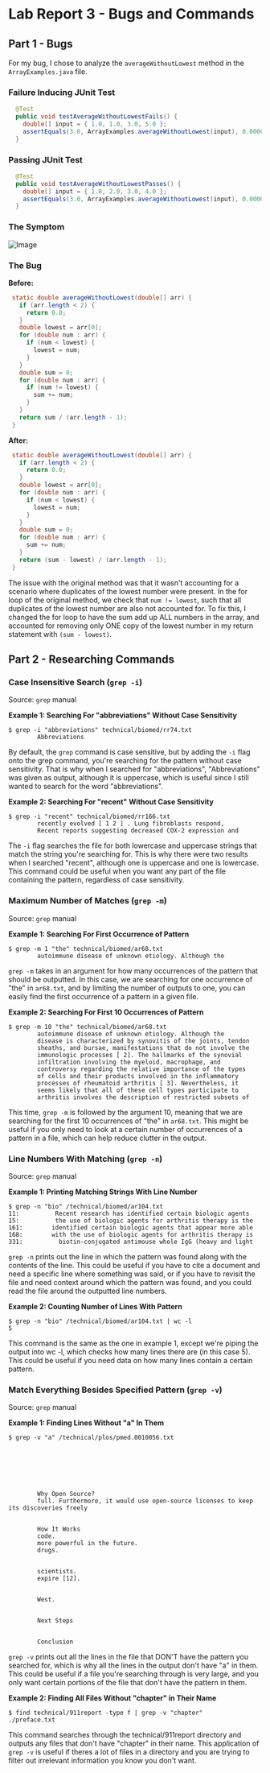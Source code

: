 # Lab Report 3 - Bugs and Commands

## Part 1 - Bugs

For my bug, I chose to analyze the `averageWithoutLowest` method in the `ArrayExamples.java` file.

### Failure Inducing JUnit Test

```java
  @Test
  public void testAverageWithoutLowestFails() {
    double[] input = { 1.0, 1.0, 3.0, 5.0 };
    assertEquals(3.0, ArrayExamples.averageWithoutLowest(input), 0.00001);
  }
```
### Passing JUnit Test

```java
  @Test
  public void testAverageWithoutLowestPasses() {
    double[] input = { 1.0, 2.0, 3.0, 4.0 };
    assertEquals(3.0, ArrayExamples.averageWithoutLowest(input), 0.00001);
  }
```

### The Symptom

![Image](/lab3_images/lab3_1.png)

### The Bug

**Before:**

```java
 static double averageWithoutLowest(double[] arr) {
   if (arr.length < 2) {
     return 0.0;
   }
   double lowest = arr[0];
   for (double num : arr) {
     if (num < lowest) {
       lowest = num;
     }
   }
   double sum = 0;
   for (double num : arr) {
     if (num != lowest) {
       sum += num;
     }
   }
   return sum / (arr.length - 1);
 }
```

**After:**

```java
 static double averageWithoutLowest(double[] arr) {
   if (arr.length < 2) {
     return 0.0;
   }
   double lowest = arr[0];
   for (double num : arr) {
     if (num < lowest) {
       lowest = num;
     }
   }
   double sum = 0;
   for (double num : arr) {
     sum += num;
   }
   return (sum - lowest) / (arr.length - 1);
 }
```

The issue with the original method was that it wasn't accounting for a scenario where duplicates of the lowest number were present. In the for loop of the original method, we check that `num != lowest`, such that all duplicates of the lowest number are also not accounted for. To fix this, I changed the for loop to have the sum add up ALL numbers in the array, and accounted for removing only ONE copy of the lowest number in my return statement with `(sum - lowest)`.

## Part 2 - Researching Commands

### Case Insensitive Search (`grep -i`)

Source: `grep` manual

**Example 1: Searching For "abbreviations" Without Case Sensitivity**

```
$ grep -i "abbreviations" technical/biomed/rr74.txt
        Abbreviations
```

By default, the `grep` command is case sensitive, but by adding the `-i` flag onto the grep command, you're searching for the pattern without case sensitivity. That is why when I searched for "abbreviations", "Abbreviations" was given as output, although it is uppercase, which is useful since I still wanted to search for the word "abbreviations".

**Example 2: Searching For "recent" Without Case Sensitivity**

```
$ grep -i "recent" technical/biomed/rr166.txt 
        recently evolved [ 1 2 ] . Lung fibroblasts respond, 
        Recent reports suggesting decreased COX-2 expression and
```

The `-i` flag searches the file for both lowercase and uppercase strings that match the string you're searching for. This is why there were two results when I searched "recent", although one is uppercase and one is lowercase. This command could be useful when you want any part of the file containing the pattern, regardless of case sensitivity.

### Maximum Number of Matches (`grep -m`)

Source: `grep` manual

**Example 1: Searching For First Occurrence of Pattern**

```
$ grep -m 1 "the" technical/biomed/ar68.txt
        autoimmune disease of unknown etiology. Although the
```

`grep -m` takes in an argument for how many occurrences of the pattern that should be outputted. In this case, we are searching for one occurrence of "the" in `ar68.txt`, and by limiting the number of outputs to one, you can easily find the first occurrence of a pattern in a given file.

**Example 2: Searching For First 10 Occurrences of Pattern**

```
$ grep -m 10 "the" technical/biomed/ar68.txt
        autoimmune disease of unknown etiology. Although the
        disease is characterized by synovitis of the joints, tendon
        sheaths, and bursae, manifestations that do not involve the
        immunologic processes [ 2]. The hallmarks of the synovial
        infiltration involving the myeloid, macrophage, and
        controversy regarding the relative importance of the types
        of cells and their products involved in the inflammatory
        processes of rheumatoid arthritis [ 3]. Nevertheless, it
        seems likely that all of these cell types participate to
        arthritis involves the description of restricted subsets of
```

This time, `grep -m` is followed by the argument 10, meaning that we are searching for the first 10 occurrences of "the" in `ar68.txt`. This might be useful if you only need to look at a certain number of occurrences of a pattern  in a file, which can help reduce clutter in the output.

### Line Numbers With Matching (`grep -n`)

Source: `grep` manual

**Example 1: Printing Matching Strings With Line Number**

```
$ grep -n "bio" /technical/biomed/ar104.txt
11:          Recent research has identified certain biologic agents
15:          the use of biologic agents for arthritis therapy is the
161:        identified certain biologic agents that appear more able
168:        with the use of biologic agents for arthritis therapy is
331:          biotin-conjugated antimouse whole IgG (heavy and light
```

`grep -n` prints out the line in which the pattern was found along with the contents of the line. This could be useful if you have to cite a document and need a specific line where something was said, or if you have to revisit the file and need context around which the pattern was found, and you could read the file around the outputted line numbers.

**Example 2: Counting Number of Lines With Pattern**

```
$ grep -n "bio" /technical/biomed/ar104.txt | wc -l
5
```

This command is the same as the one in example 1, except we're piping the output into wc -l, which checks how many lines there are (in this case 5). This could be useful if you need data on how many lines contain a certain pattern.

### Match Everything Besides Specified Pattern (`grep -v`)

Source: `grep` manual

**Example 1: Finding Lines Without "a" In Them**

```
$ grep -v "a" /technical/plos/pmed.0010056.txt







        Why Open Source?
        full. Furthermore, it would use open-source licenses to keep its discoveries freely
      

        How It Works
        code.
        more powerful in the future.
        drugs.


        scientists.
        expire [12].


        West.


        Next Steps


        Conclusion
```

`grep -v` prints out all the lines in the file that DON'T have the pattern you searched for, which is why all the lines in the output don't have "a" in them. This could be useful if a file you're searching through is very large, and you only want certain portions of the file that don't have the pattern in them.

**Example 2: Finding All Files Without "chapter" in Their Name**

```
$ find technical/911report -type f | grep -v "chapter"
./preface.txt
```

This command searches through the technical/911report directory and outputs any files that don't have "chapter" in their name. This application of `grep -v` is useful if theres a lot of files in a directory and you are trying to filter out irrelevant information you know you don't want.
